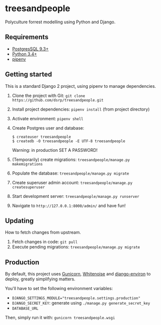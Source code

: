 # treesandpeople
Polyculture forrest modelling using Python and Django.

## Requirements
* [PostgresSQL 9.3+](https://www.postgresql.org/download/)
* [Python 3.4+](https://www.python.org/downloads/)
* [pipenv](https://docs.pipenv.org/#install-pipenv-today)

## Getting started
This is a standard Django 2 project, using pipenv to manage dependencies.

1. Clone the project with Git: `git clone https://github.com/dsrp/treesandpeople.git`
2. Install project dependencies: `pipenv install` (from project directory)
3. Activate environment: `pipenv shell`
4. Create Postgres user and database:
   ```shell
   $ createuser treesandpeople
   $ createdb -O treesandpeople -E UTF-8 treesandpeople
   ```

   Warning: in production SET A PASSWORD!
5. (Temporarily) create migrations: `treesandpeople/manage.py makemigrations`
6. Populate the database: `treesandpeople/manage.py migrate`
7. Create superuser admin account: `treesandpeople/manage.py createsuperuser`
8. Start development server: `treesandpeople/manage.py runserver`
9. Navigate to `http://127.0.0.1:8000/admin/` and have fun!

## Updating
How to fetch changes from upstream.

1. Fetch changes in code: `git pull`
2. Execute pending migrations: `treesandpeople/manage.py migrate`

## Production
By default, this project uses [Gunicorn](http://gunicorn.org/), [Whitenoise](http://whitenoise.evans.io/en/stable/index.html) and [django-environ](https://django-environ.readthedocs.io/en/latest/) to deploy, greatly simplifying matters.

You'll have to set the following environment variables:
* `DJANGO_SETTINGS_MODULE="treesandpeople.settings.production"`
* `DJANGO_SECRET_KEY`: generate using `./manage.py generate_secret_key`
*  `DATABASE_URL`

Then, simply run it with:
`gunicorn treesandpeople.wsgi`
